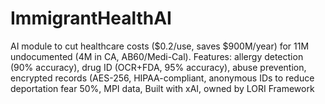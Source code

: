 # ImmigrantHealthAI
 AI  module to cut healthcare costs ($0.2/use, saves $900M/year) for 11M undocumented  (4M in CA, AB60/Medi-Cal). Features: allergy detection (90% accuracy), drug ID (OCR+FDA, 95% accuracy), abuse prevention, encrypted records (AES-256, HIPAA-compliant, anonymous IDs to reduce deportation fear 50%, MPI data, Built with xAI, owned by LORI Framework
